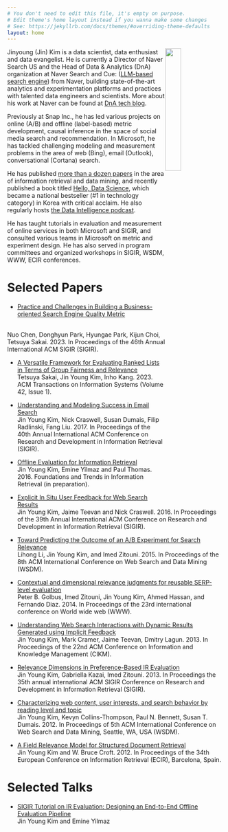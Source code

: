 ```yaml
---
# You don't need to edit this file, it's empty on purpose.
# Edit theme's home layout instead if you wanna make some changes
# See: https://jekyllrb.com/docs/themes/#overriding-theme-defaults
layout: home
---
```

<img src='/images/profile_small.png' style='float:right;' width='27%'>

Jinyoung (Jin) Kim is a data scientist, data enthusiast and data evangelist. He is currently a Director of Naver Search US and the Head of Data & Analytics (DnA) organization at Naver Search and Cue: ([LLM-based search engine](https://cue.search.naver.com/)) from Naver, building state-of-the-art analytics and experimentation platforms and practices with talented data engineers and scientists. More about his work at Naver can be found at [DnA tech blog](https://medium.com/naver-dna-tech-blog). 

Previously at Snap Inc., he has led various projects on online (A/B) and offline (label-based) metric development, causal inference in the space of social media search and recommendation. In Microsoft, he has tackled challenging modeling and measurement problems in the area of web (Bing), email (Outlook), conversational (Cortana) search.

He has published [more than a dozen papers](https://scholar.google.com/citations?user=SOJ0fy8AAAAJ&hl=en) in the area of information retrieval and data mining, and recently published a book titled [Hello, Data Science](http://www.hellodatascience.com/),  which became a national bestseller (#1 in technology category) in Korea with critical acclaim. He also regularly hosts [the Data Intelligence podcast](http://data-intelligence.io/).

He has taught tutorials in evaluation and measurement of online services in both Microsoft and SIGIR, and consulted various teams in Microsoft on metric and experiment design. He has also served in program committees and organized workshops in SIGIR, WSDM, WWW, ECIR conferences.

# Selected Papers

* [Practice and Challenges in Building a Business-oriented Search Engine Quality Metric](https://dl.acm.org/doi/abs/10.1145/3539618.3591841)
<br>
Nuo Chen, Donghyun Park, Hyungae Park, Kijun Choi, Tetsuya Sakai. 2023. In Proceedings of the 46th Annual International ACM SIGIR (SIGIR).

* [A Versatile Framework for Evaluating Ranked Lists in Terms of Group Fairness and Relevance](https://dl.acm.org/doi/full/10.1145/3589763)
<br>Tetsuya Sakai, Jin Young Kim, Inho Kang. 2023. ACM Transactions on Information Systems (Volume 42, Issue 1).

* [Understanding and Modeling Success in Email Search](https://rawgit.com/jykim/jykim.github.io/master/files/understanding-modeling-success-email-search.pdf) <br>
Jin Young Kim, Nick Craswell, Susan Dumais, Filip Radlinski, Fang Liu. 2017. In Proceedings of the 40th Annual International ACM Conference on Research and Development in Information Retrieval (SIGIR).

* [Offline Evaluation for Information Retrieval](https://cdn.rawgit.com/jykim/fntir/master/fntir_offline_evaluation.pdf) <br>
Jin Young Kim, Emine Yilmaz and Paul Thomas. 2016. Foundations and Trends in Information Retrieval (in preparation).

* [Explicit In Situ User Feedback for Web Search Results](http://dl.acm.org/citation.cfm?id=2914754) <br>
Jin Young Kim, Jaime Teevan and Nick Craswell. 2016. In Proceedings of the 39th Annual International ACM Conference on Research and Development in Information Retrieval (SIGIR).

* [Toward Predicting the Outcome of an A/B Experiment for Search Relevance](https://www.microsoft.com/en-us/research/publication/toward-predicting-the-outcome-of-an-ab-experiment-for-search-relevance/) <br>
Lihong Li, Jin Young Kim, and Imed Zitouni. 2015. In Proceedings of the 8th ACM International Conference on Web Search and Data Mining (WSDM).

* [Contextual and dimensional relevance judgments for reusable SERP-level evaluation](http://research.microsoft.com/en-us/UM/People/hassanam/papers/GolbusWWW2104.pdf) <br>
Peter B. Golbus, Imed Zitouni, Jin Young Kim, Ahmed Hassan, and Fernando Diaz. 2014. In Proceedings of the 23rd international conference on World wide web (WWW).

* [Understanding Web Search Interactions with Dynamic Results Generated using Implicit Feedback](http://research.microsoft.com/en-us/um/people/teevan/publications/papers/cikm13.pdf) <br>
Jin Young Kim, Mark Cramer, Jaime Teevan, Dmitry Lagun. 2013. In Proceedings of the 22nd ACM Conference on Information and Knowledge Management (CIKM).

* [Relevance Dimensions in Preference-Based IR Evaluation](http://dl.acm.org/citation.cfm?id=2484168) <br>
Jin Young Kim, Gabriella Kazai, Imed Zitouni. 2013. In Proceedings the 35th annual international ACM SIGIR Conference on Research and Development in Information Retrieval (SIGIR).

* [Characterizing web content, user interests, and search behavior by reading level and topic](http://research.microsoft.com/en-us/um/people/pauben/papers/wsdm2012-rlt-kim-et-al.pdf) <br>
Jin Young Kim, Kevyn Collins-Thompson, Paul N. Bennett, Susan T. Dumais. 2012. In Proceedings of 5th ACM International Conference on Web Search and Data Mining, Seattle, WA, USA (WSDM).

* [A Field Relevance Model for Structured Document Retrieval](https://people.cs.umass.edu/~jykim/papers/ecir12_frm_jykim_croft_camera.pdf) <br>
Jin Young Kim and W. Bruce Croft. 2012. In Proceedings of the 34th European Conference on Information Retrieval (ECIR), Barcelona, Spain.

# Selected Talks

* [SIGIR Tutorial on IR Evaluation: Designing an End-to-End Offline Evaluation Pipeline](http://www.slideshare.net/lifidea/sigir-tutorial-on-ir-evaluation-designing-an-endtoend-offline-evaluation-pipeline) <br>
Jin Young Kim and Emine Yilmaz
